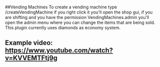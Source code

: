 ##Vending Machines
To create a vending machine type /createVendingMachine if you right click it you'll open the shop gui, if you are shifting and you have the permission VendingMachines.admin you'll open the admin menu where you can change the items that are being sold.
This plugin currently uses diamonds as economy system.

Example video:
https://www.youtube.com/watch?v=KVVEMTFtj9g
--------------------------------------------------------------------------------------------------------
